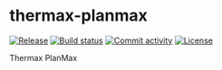 # thermax-planmax

[![Release](https://img.shields.io/github/v/release/Default/thermax-planmax)](https://img.shields.io/github/v/release/Default/thermax-planmax)
[![Build status](https://img.shields.io/github/actions/workflow/status/Default/thermax-planmax/main.yml?branch=main)](https://github.com/Default/thermax-planmax/actions/workflows/main.yml?query=branch%3Amain)
[![Commit activity](https://img.shields.io/github/commit-activity/m/Default/thermax-planmax)](https://img.shields.io/github/commit-activity/m/Default/thermax-planmax)
[![License](https://img.shields.io/github/license/Default/thermax-planmax)](https://img.shields.io/github/license/Default/thermax-planmax)

Thermax PlanMax
